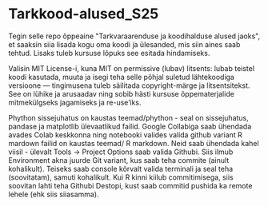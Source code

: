 # Tarkkood-alused_S25
Tegin selle repo õppeaine "Tarkvaraarenduse ja koodihalduse alused jaoks", et saaksin siia lisada kogu oma koodi ja ülesanded, mis siin aines saab tehtud. Lisaks tuleb kursuse lõpuks see esitada hindamiseks.

Valisin MIT License-i, kuna MIT on permissive (lubav) litsents: lubab teistel koodi kasutada, muuta ja isegi teha selle põhjal suletud lähtekoodiga versioone — tingimusena tuleb säilitada copyright-märge ja litsentsitekst. See on lühike ja arusaadav ning sobib hästi kursuse õppematerjalide mitmekülgseks jagamiseks ja re-use’iks.

Phython sissejuhatus on kaustas teemad/phython - seal on sissejuhatus, pandase ja matplotlib ülevaatlikud failid. Google Collabiga saab ühendada avades Colab keskkonna ning notebooki valides valida github variant
R mardown failid on kaustas teemad/ R markdown. Neid saab ühendada kahel viisil - ülevalt Tools -> Project Options saab valida Githubi. Siis ilmub Environment akna juurde Git variant, kus saab teha commite (ainult kohalikult). Teiseks saab console kõrvalt valida terminali ja seal teha (soovitatam), samuti kohalikult. Kui R kinni kiilub commitimisega, siis soovitan lahti teha Githubi Destopi, kust saab commitid pushida ka remote lehele (ehk siis siiasamma).
